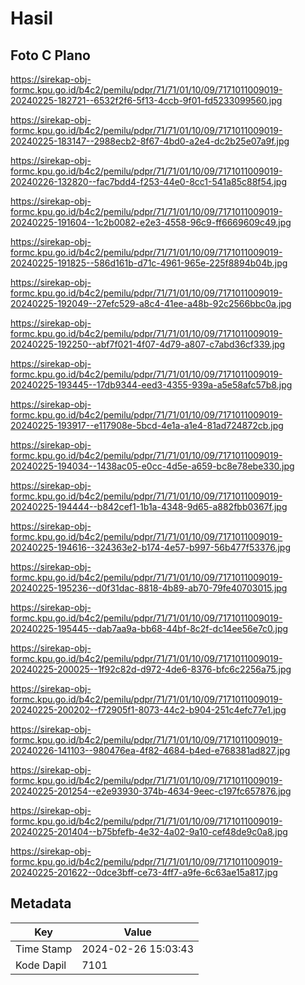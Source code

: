 # Hasil

## Foto C Plano

https://sirekap-obj-formc.kpu.go.id/b4c2/pemilu/pdpr/71/71/01/10/09/7171011009019-20240225-182721--6532f2f6-5f13-4ccb-9f01-fd5233099560.jpg

https://sirekap-obj-formc.kpu.go.id/b4c2/pemilu/pdpr/71/71/01/10/09/7171011009019-20240225-183147--2988ecb2-8f67-4bd0-a2e4-dc2b25e07a9f.jpg

https://sirekap-obj-formc.kpu.go.id/b4c2/pemilu/pdpr/71/71/01/10/09/7171011009019-20240226-132820--fac7bdd4-f253-44e0-8cc1-541a85c88f54.jpg

https://sirekap-obj-formc.kpu.go.id/b4c2/pemilu/pdpr/71/71/01/10/09/7171011009019-20240225-191604--1c2b0082-e2e3-4558-96c9-ff6669609c49.jpg

https://sirekap-obj-formc.kpu.go.id/b4c2/pemilu/pdpr/71/71/01/10/09/7171011009019-20240225-191825--586d161b-d71c-4961-965e-225f8894b04b.jpg

https://sirekap-obj-formc.kpu.go.id/b4c2/pemilu/pdpr/71/71/01/10/09/7171011009019-20240225-192049--27efc529-a8c4-41ee-a48b-92c2566bbc0a.jpg

https://sirekap-obj-formc.kpu.go.id/b4c2/pemilu/pdpr/71/71/01/10/09/7171011009019-20240225-192250--abf7f021-4f07-4d79-a807-c7abd36cf339.jpg

https://sirekap-obj-formc.kpu.go.id/b4c2/pemilu/pdpr/71/71/01/10/09/7171011009019-20240225-193445--17db9344-eed3-4355-939a-a5e58afc57b8.jpg

https://sirekap-obj-formc.kpu.go.id/b4c2/pemilu/pdpr/71/71/01/10/09/7171011009019-20240225-193917--e117908e-5bcd-4e1a-a1e4-81ad724872cb.jpg

https://sirekap-obj-formc.kpu.go.id/b4c2/pemilu/pdpr/71/71/01/10/09/7171011009019-20240225-194034--1438ac05-e0cc-4d5e-a659-bc8e78ebe330.jpg

https://sirekap-obj-formc.kpu.go.id/b4c2/pemilu/pdpr/71/71/01/10/09/7171011009019-20240225-194444--b842cef1-1b1a-4348-9d65-a882fbb0367f.jpg

https://sirekap-obj-formc.kpu.go.id/b4c2/pemilu/pdpr/71/71/01/10/09/7171011009019-20240225-194616--324363e2-b174-4e57-b997-56b477f53376.jpg

https://sirekap-obj-formc.kpu.go.id/b4c2/pemilu/pdpr/71/71/01/10/09/7171011009019-20240225-195236--d0f31dac-8818-4b89-ab70-79fe40703015.jpg

https://sirekap-obj-formc.kpu.go.id/b4c2/pemilu/pdpr/71/71/01/10/09/7171011009019-20240225-195445--dab7aa9a-bb68-44bf-8c2f-dc14ee56e7c0.jpg

https://sirekap-obj-formc.kpu.go.id/b4c2/pemilu/pdpr/71/71/01/10/09/7171011009019-20240225-200025--1f92c82d-d972-4de6-8376-bfc6c2256a75.jpg

https://sirekap-obj-formc.kpu.go.id/b4c2/pemilu/pdpr/71/71/01/10/09/7171011009019-20240225-200202--f72905f1-8073-44c2-b904-251c4efc77e1.jpg

https://sirekap-obj-formc.kpu.go.id/b4c2/pemilu/pdpr/71/71/01/10/09/7171011009019-20240226-141103--980476ea-4f82-4684-b4ed-e768381ad827.jpg

https://sirekap-obj-formc.kpu.go.id/b4c2/pemilu/pdpr/71/71/01/10/09/7171011009019-20240225-201254--e2e93930-374b-4634-9eec-c197fc657876.jpg

https://sirekap-obj-formc.kpu.go.id/b4c2/pemilu/pdpr/71/71/01/10/09/7171011009019-20240225-201404--b75bfefb-4e32-4a02-9a10-cef48de9c0a8.jpg

https://sirekap-obj-formc.kpu.go.id/b4c2/pemilu/pdpr/71/71/01/10/09/7171011009019-20240225-201622--0dce3bff-ce73-4ff7-a9fe-6c63ae15a817.jpg


## Metadata

| Key        | Value               |
| ---------- | ------------------- |
| Time Stamp | 2024-02-26 15:03:43 |
| Kode Dapil | 7101                |



